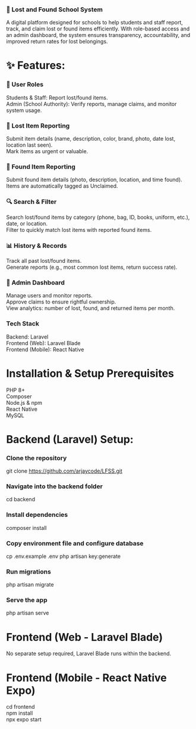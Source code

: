 ### 🎒 Lost and Found School System

A digital platform designed for schools to help students and staff report, track, and claim lost or found items efficiently. With role-based access and an admin dashboard, the system ensures transparency, accountability, and improved return rates for lost belongings.

# ✨ Features:

### 👥 User Roles

Students & Staff: Report lost/found items.  
Admin (School Authority): Verify reports, manage claims, and monitor system usage.

### 📝 Lost Item Reporting

Submit item details (name, description, color, brand, photo, date lost, location last seen).  
Mark items as urgent or valuable.

### 📸 Found Item Reporting

Submit found item details (photo, description, location, and time found).  
Items are automatically tagged as Unclaimed.

### 🔍 Search & Filter

Search lost/found items by category (phone, bag, ID, books, uniform, etc.), date, or location.  
Filter to quickly match lost items with reported found items.

### 📊 History & Records

Track all past lost/found items.  
Generate reports (e.g., most common lost items, return success rate).

### 📌 Admin Dashboard

Manage users and monitor reports.  
Approve claims to ensure rightful ownership.  
View analytics: number of lost, found, and returned items per month.

### Tech Stack

Backend: Laravel  
Frontend (Web): Laravel Blade  
Frontend (Mobile): React Native

# Installation & Setup Prerequisites

PHP 8+  
Composer  
Node.js & npm  
React Native  
MySQL

# Backend (Laravel) Setup:

### Clone the repository

git clone https://github.com/arjaycode/LFSS.git

### Navigate into the backend folder

cd backend

### Install dependencies

composer install

### Copy environment file and configure database

cp .env.example .env
php artisan key:generate

### Run migrations

php artisan migrate

### Serve the app

php artisan serve

# Frontend (Web - Laravel Blade)

No separate setup required, Laravel Blade runs within the backend.

# Frontend (Mobile - React Native Expo)

cd frontend  
npm install  
npx expo start
